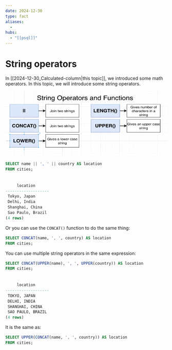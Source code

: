 ```yaml
---
date: 2024-12-30
type: fact
aliases:
  -
hubs:
  - "[[psql]]"
---
```


# String operators

In [[2024-12-30_Calculated-column|this topic]], we introduced some math operators. In this topic, we will introduce some string operators.

![string-operators.png](../../assets/imgs/string-operators.png)

```sql
SELECT name || ', ' || country AS location
FROM cities;


     location      
-------------------
 Tokyo, Japan
 Delhi, India
 Shanghai, China
 Sao Paulo, Brazil
(4 rows)
```

Or you can use the `CONCAT()` function to do the same thing:

```sql
SELECT CONCAT(name, ', ', country) AS location
FROM cities;

```

You can use multiple string operators in the same expression:

```sql
SELECT CONCAT(UPPER(name), ', ', UPPER(country)) AS location
FROM cities;


     location      
-------------------
 TOKYO, JAPAN
 DELHI, INDIA
 SHANGHAI, CHINA
 SAO PAULO, BRAZIL
(4 rows)
```

It is the same as:

```sql
SELECT UPPER(CONCAT(name, ', ', country)) AS location
FROM cities;

```

